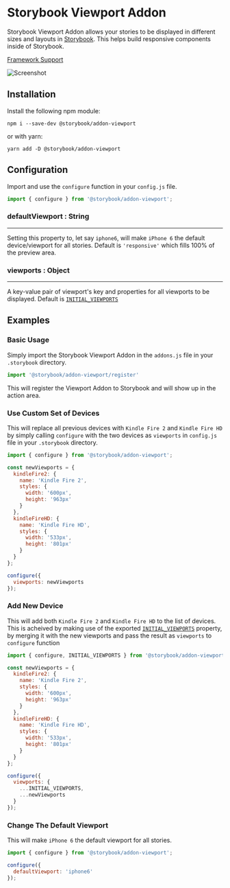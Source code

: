 # Storybook Viewport Addon

Storybook Viewport Addon allows your stories to be displayed in different sizes and layouts in [Storybook](https://storybook.js.org).  This helps build responsive components inside of Storybook.

[Framework Support](https://github.com/storybooks/storybook/blob/master/ADDONS_SUPPORT.md)

![Screenshot](https://github.com/storybooks/storybook/blob/master/addons/viewport/docs/viewport.png)

## Installation

Install the following npm module:

    npm i --save-dev @storybook/addon-viewport

or with yarn:

    yarn add -D @storybook/addon-viewport


## Configuration

Import and use the `configure` function in your `config.js` file.

```js
import { configure } from '@storybook/addon-viewport';
```

### defaultViewport : String
----
Setting this property to, let say `iphone6`, will make `iPhone 6` the default device/viewport for all stories. Default is `'responsive'` which fills 100% of the preview area.

### viewports : Object
----
A key-value pair of viewport's key and properties for all viewports to be displayed. Default is [`INITIAL_VIEWPORTS`](src/shared/index.js)

## Examples

### Basic Usage

Simply import the Storybook Viewport Addon in the `addons.js` file in your `.storybook` directory.

```js
import '@storybook/addon-viewport/register'
```

This will register the Viewport Addon to Storybook and will show up in the action area.


### Use Custom Set of Devices

This will replace all previous devices with `Kindle Fire 2` and `Kindle Fire HD` by simply calling `configure` with the two devices as `viewports` in `config.js` file in your `.storybook` directory.

```js
import { configure } from '@storybook/addon-viewport';

const newViewports = {
  kindleFire2: {
    name: 'Kindle Fire 2',
    styles: {
      width: '600px',
      height: '963px'
    }
  },
  kindleFireHD: {
    name: 'Kindle Fire HD',
    styles: {
      width: '533px',
      height: '801px'
    }
  }
};

configure({
  viewports: newViewports
});
```


### Add New Device

This will add both `Kindle Fire 2` and `Kindle Fire HD` to the list of devices. This is acheived by making use of the exported [`INITIAL_VIEWPORTS`](src/shared/index.js) property, by merging it with the new viewports and pass the result as `viewports` to `configure` function

```js
import { configure, INITIAL_VIEWPORTS } from '@storybook/addon-viewport';

const newViewports = {
  kindleFire2: {
    name: 'Kindle Fire 2',
    styles: {
      width: '600px',
      height: '963px'
    }
  },
  kindleFireHD: {
    name: 'Kindle Fire HD',
    styles: {
      width: '533px',
      height: '801px'
    }
  }
};

configure({
  viewports: {
    ...INITIAL_VIEWPORTS,
    ...newViewports
  }
});
```


### Change The Default Viewport

This will make `iPhone 6` the default viewport for all stories.

```js
import { configure } from '@storybook/addon-viewport';

configure({
  defaultViewport: 'iphone6'
});
```
